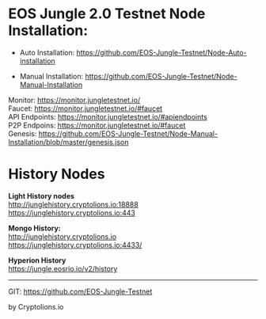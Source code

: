# EOS Jungle 2.0 Testnet Node Installation:

- Auto Installation: https://github.com/EOS-Jungle-Testnet/Node-Auto-installation  

- Manual Installation: https://github.com/EOS-Jungle-Testnet/Node-Manual-Installation


Monitor: https://monitor.jungletestnet.io/   
Faucet:  https://monitor.jungletestnet.io/#faucet  
API Endpoints:  https://monitor.jungletestnet.io/#apiendpoints  
P2P Endpoins: https://monitor.jungletestnet.io/#faucet  
Genesis: https://github.com/EOS-Jungle-Testnet/Node-Manual-Installation/blob/master/genesis.json  


# History Nodes  
**Light History nodes**  
http://junglehistory.cryptolions.io:18888   
https://junglehistory.cryptolions.io:443  
  
**Mongo History:**  
http://junglehistory.cryptolions.io  
https://junglehistory.cryptolions.io:4433/	  

**Hyperion History**  
https://jungle.eosrio.io/v2/history  


---------------  
GIT: https://github.com/EOS-Jungle-Testnet

by Cryptolions.io
